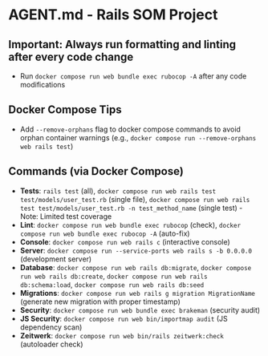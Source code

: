 # AGENT.md - Rails SOM Project

## Important: Always run formatting and linting after every code change
- Run `docker compose run web bundle exec rubocop -A` after any code modifications

## Docker Compose Tips
- Add `--remove-orphans` flag to docker compose commands to avoid orphan container warnings (e.g., `docker compose run --remove-orphans web rails test`)

## Commands (via Docker Compose)
- **Tests**: `rails test` (all), `docker compose run web rails test test/models/user_test.rb` (single file), `docker compose run web rails test test/models/user_test.rb -n test_method_name` (single test) - Note: Limited test coverage
- **Lint**: `docker compose run web bundle exec rubocop` (check), `docker compose run web bundle exec rubocop -A` (auto-fix)
- **Console**: `docker compose run web rails c` (interactive console)
- **Server**: `docker compose run --service-ports web rails s -b 0.0.0.0` (development server)
- **Database**: `docker compose run web rails db:migrate`, `docker compose run web rails db:create`, `docker compose run web rails db:schema:load`, `docker compose run web rails db:seed`
- **Migrations**: `docker compose run web rails g migration MigrationName` (generate new migration with proper timestamp)
- **Security**: `docker compose run web bundle exec brakeman` (security audit)
- **JS Security**: `docker compose run web bin/importmap audit` (JS dependency scan)
- **Zeitwerk**: `docker compose run web bin/rails zeitwerk:check` (autoloader check)